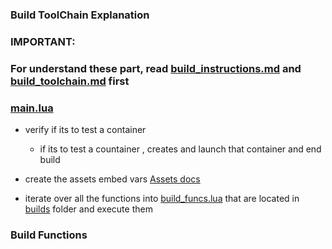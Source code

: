 
### Build ToolChain Explanation
### IMPORTANT:
### For understand these part, read [build_instructions.md](assets/docs/build_instructions.md) and [build_toolchain.md](/assets/docs/build_toolchain.md) first

### [main.lua](/build/main.lua)
- verify if its to test a container 
  - if its to test a countainer , creates and launch that container and end build

- create the assets embed vars [Assets docs](/assets/docs/assets_embed_vars.md)
- iterate over all the functions into [build_funcs.lua](/build/build_funcs.lua)
  that are located in [builds](/build/build/) folder and execute them


### Build Functions
